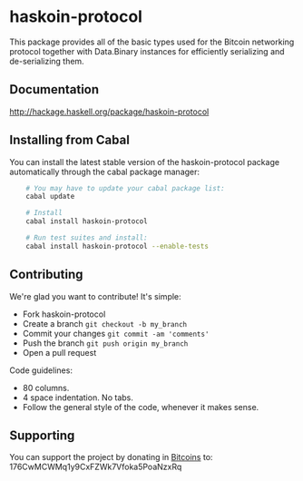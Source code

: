 # haskoin-protocol

This package provides all of the basic types used for the Bitcoin networking
protocol together with Data.Binary instances for efficiently serializing and
de-serializing them.

## Documentation

http://hackage.haskell.org/package/haskoin-protocol

## Installing from Cabal

You can install the latest stable version of the haskoin-protocol package
automatically through the cabal package manager:

```sh
    # You may have to update your cabal package list:
    cabal update

    # Install
    cabal install haskoin-protocol

    # Run test suites and install:
    cabal install haskoin-protocol --enable-tests
```

## Contributing

We're glad you want to contribute! It's simple:

- Fork haskoin-protocol
- Create a branch `git checkout -b my_branch`
- Commit your changes `git commit -am 'comments'`
- Push the branch `git push origin my_branch`
- Open a pull request

Code guidelines:

- 80 columns.
- 4 space indentation. No tabs.
- Follow the general style of the code, whenever it makes sense.

## Supporting

You can support the project by donating in [Bitcoins](http://www.bitcoin.org)
to: 176CwMCWMq1y9CxFZWk7Vfoka5PoaNzxRq

